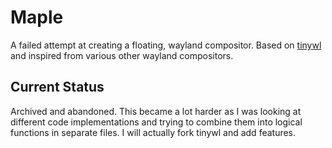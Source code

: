 # Maple

A failed attempt at creating a floating, wayland compositor. Based on [tinywl](https://gitlab.freedesktop.org/wlroots/wlroots/-/blob/master/tinywl/tinywl.c) and inspired from various other wayland compositors.

## Current Status

Archived and abandoned. This became a lot harder as I was looking at different code implementations and trying to combine them into logical functions in separate files. I will actually fork tinywl and add features.  
